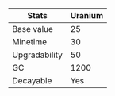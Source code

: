 | Stats          | Uranium       |
|----------------|----------------|
| Base value     | 25              |
| Minetime       | 30              |
| Upgradability  | 50              |
| GC             | 1200           |
| Decayable      | Yes           |